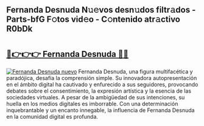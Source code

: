 ## Fernanda Desnuda N𝚞𝚎vos desn𝚞dos filtr𝚊dos - Parts-bfG F𝚘tos vid𝚎o - C𝚘ntenido atr𝚊ctivo R0bDk

# <h2><a href="http://mb8j5mg.tromn.icu/?c=Fernanda+Desnuda">🔗👉👉👉 Fernanda Desnuda 🔗🔗</a></h2>

[![Fernanda Desnuda nuevo](https://i.imgur.com/pEAQMta.gif)](http://mb8j5mg.tromn.icu/?c=Fernanda+Desnuda)
Fernanda Desnuda, una figura multifacética y paradójica, desafía la comprensión simple. Su innovadora autopresentación en el ámbito digital ha cautivado y enfurecido a sus seguidores, provocando debates sobre el consentimiento, la expresión artística y la esencia de las sociedades virtuales. A pesar de la ambigüedad de sus intenciones, su huella en los medios digitales es imborrable. Con una determinación inquebrantable y un encanto innegable, la influencia de Fernanda Desnuda en la comunidad digital es profunda.

